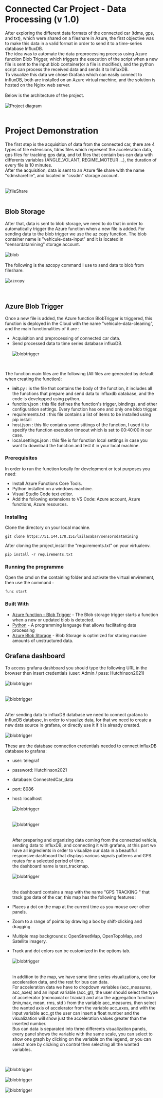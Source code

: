# Connected Car Project - Data Processing (v 1.0)
After exploring the different data formats of the connected car (tdms, gps, and txt), which were shared on a fileshare in Azure, the first objective was to make this data in a valid format in order to send it to a time-series database InfluxDB.  
The idea was to automate the data preprocessing process using Azure function Blob Trigger, which triggers the execution of the script when a new file is sent to the input blob container(or a file is modified), and the python script can process the received data and sends it to InfluxDB.  
To visualize this data we chose Grafana which can easily connect to influxDB, both are installed on an Azure virtual machine, and the solution is hosted on the Nginx web server. 
<br/><br/>
Below is the architecture of the project.
<br/><br/>
![Project diagram](https://sensordatamining.blob.core.windows.net/vehicule-data-output-2/Shema2.PNG "Project diagram")
<br/><br/>
# Project Demonstration
 
The first step is the acquisition of data from the connected car, there are 4 types of file extensions, tdms files which represent the acceleration data, gps files for tracking gps data, and txt files that contain bus can data with differents variables (ANGLE_VOLANT, REGIME_MOTEUR ...), the duration of every file is 10 minutes.    
After the acquisition, data is sent to an Azure file share with the name "sdmsharefile", and located in "cssdm" storage account.  
   <br/><br/> 
 ![fileShare](https://sensordatamining.blob.core.windows.net/vehicule-data-output-2/Capture17.PNG
 "fileShare")
 <br/><br/>
 ## Blob Storage
 
After that, data is sent to blob storage, we need to do that in order to automatically trigger the Azure function when a new file is added. For sending data to the blob trigger we use the az copy function. The blob container name is "vehicule-data-input" and it is located in "sensordatamining" storage account.
  <br/><br/> 
  ![blob](https://sensordatamining.blob.core.windows.net/vehicule-data-output-2/Capture14.PNG
 "blob") 
 <br/><br/>
 The following is the azcopy command I use to send data to blob from fileshare.
 <br/><br/> 
  ![azcopy](https://sensordatamining.blob.core.windows.net/vehicule-data-output-2/Capture16.PNG
 "azcopy")  
 <br/><br/>
 ## Azure Blob Trigger
Once a new file is added, the Azure function BlobTrigger is triggered, this function is deployed in the Cloud with the name "vehicule-data-cleaning", and the main functionalities of it are :
* Acquisition and preprocessing of connected car data.
* Send processed data to time series database influxDB.
  <br/><br/> 
  ![blobtrigger](https://sensordatamining.blob.core.windows.net/vehicule-data-output-2/Capturere13.PNG
 "blobtrigger")  
    <br/><br/>


The function main files are the following (All files are generated by default when creating the function):
* __init__.py : is the file that contains the body of the function, it includes all the functions that prepare and send data to influxdb database, and the code is developped using python.
* function.json : this file defines the function's trigger, bindings, and other configuration settings. Every function has one and only one blob trigger.
* requirements.txt : this file contains a list of items to be installed using pip install
* host.json : this file contains some sittings of the function, I used it to specify the function execution timeout which is set to 00:40:00 in our case.
* local.settings.json : this file is for function local settings in case you want to download the function and test it in your local machine.


### Prerequisites
In order to run the function locally for development or test purposes you need:

* Install Azure Functions Core Tools.
* Python installed on a windows machine.
* Visual Studio Code text editor.
* Add the following extensions to VS Code: Azure account, Azure functions, Azure resources.  


### Installing

Clone the directory on your local machine.
```
git clone https://51.144.178.151/lailasabar/sensorsdatamining
 ```
After cloning the project,install the "requirements.txt" on your virtualenv.

```
pip install -r requirements.txt
```

### Running the programme
Open the cmd on the containing folder and activate the virtual envirement, then use the command :
```
func start
```
### Built With

* [Azure function - Blob Trigger](https://docs.microsoft.com/fr-fr/azure/azure-functions/functions-bindings-storage-blob-trigger?tabs=csharp) - The Blob storage trigger starts a function when a new or updated blob is detected. 
* [Python](https://www.python.org/) - A programming language that allows facilitating data processing
* [Azure Blob Storage](https://azure.microsoft.com/fr-fr/services/storage/blobs/) -  Blob Storage is optimized for storing massive amounts of unstructured data.

## Grafana dashboard
To access grafana dashboard you should type the following URL in the browser then insert credentials (user: Admin / pass: Hutchinson2021)
  <br/><br/> 
  ![blobtrigger](https://sensordatamining.blob.core.windows.net/vehicule-data-output-2/Capture9.PNG
 "blobtrigger")  
    <br/><br/>
  ![blobtrigger](https://sensordatamining.blob.core.windows.net/vehicule-data-output-2/Capture10.PNG
 "blobtrigger")  
    <br/><br/>
After sending data to influxDB database we need to connect grafana to  influxDB database, in order to visualize data, for that we need to create a new data source in grafana, or directly use it if it is already created.
<br/><br/> 
  ![blobtrigger](https://sensordatamining.blob.core.windows.net/vehicule-data-output-2/Capture4.PNG
 "blobtrigger")
  <br/><br/> 
These are the database connection credentials needed to connect influxDB database to grafana:
* user: telegraf
* password: Hutchinson2021
* database: ConnectedCar_data 
* port: 8086
* host: localhost
  <br/><br/> 
  ![blobtrigger](https://sensordatamining.blob.core.windows.net/vehicule-data-output-2/capture6.PNG
 "blobtrigger")  
    <br/><br/>
  ![blobtrigger](https://sensordatamining.blob.core.windows.net/vehicule-data-output-2/Capture7.PNG
 "blobtrigger")  
    <br/><br/>
After preparing and organizing data coming from the connected vehicle,  sending data to influxDB, and connecting it with grafana, at this part we have all ingredients in order to visualize our data in a beautiful responsive dashboard that displays various signals patterns and GPS routes for a selected period of time.    
the dashboard name is test_trackmap.
<br/><br/>
  ![blobtrigger](https://sensordatamining.blob.core.windows.net/vehicule-data-output-2/Capture1.PNG
 "blobtrigger")  
    <br/><br/>
the dashboard contains a map with the name "GPS TRACKING " that track gps data of the car, this map has the following features :

* Places a dot on the map at the current time as you mouse over other panels.
* Zoom to a range of points by drawing a box by shift-clicking and dragging.
* Multiple map backgrounds: OpenStreetMap, OpenTopoMap, and Satellite imagery.
* Track and dot colors can be customized in the options tab.
<br/><br/>
  ![blobtrigger](https://sensordatamining.blob.core.windows.net/vehicule-data-output-2/Capture2.PNG
 "blobtrigger")  
    <br/><br/>
In addition to the map, we have some time series visualizations, one for acceleration data, and the rest for bus can data.  
For acceleration data we have to dropdown variables (acc_measures, acc_axes) and an input variable (acc_gt), the user should select the type of accelerator (monoaxial or triaxial) and also the aggregation function (min,max, mean, rms, std ) from the variable acc_measures, then select the wanted axis of accelerator from the variable acc_axes, and with the input variable acc_gt the user can insert a float number and the visualization will show just the acceleration values greater than the inserted number.  
Bus can data is separated into three differents visualization panels, every panel shows the variable with the same scale, you can select to show one graph by clicking on the variable on the legend, or you can select more by clicking on control then selecting all the wanted variables.

<br/><br/>
  ![blobtrigger](https://sensordatamining.blob.core.windows.net/vehicule-data-output-2/Capture11.PNG
 "blobtrigger") 
<br/><br/>
  ![blobtrigger](https://sensordatamining.blob.core.windows.net/vehicule-data-output-2/Capture12.PNG
 "blobtrigger")  
<br/>
  ![blobtrigger](https://sensordatamining.blob.core.windows.net/vehicule-data-output-2/Capture3.PNG
 "blobtrigger")  
    <br/><br/>
